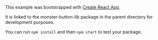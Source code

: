This example was bootstrapped with [Create React App](https://github.com/facebook/create-react-app).

It is linked to the monster-button-lib package in the parent directory for development purposes.

You can run `npm install` and then `npm start` to test your package.
